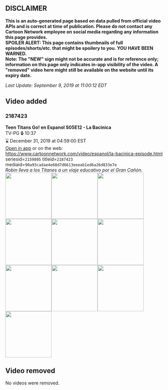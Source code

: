 ## DISCLAIMER
**This is an auto-generated page based on data pulled from official video APIs and is correct at time of publication. Please do not contact any Cartoon Network employee on social media regarding any information this page provides.**  
**SPOILER ALERT: This page contains thumbnails of full episodes/shorts/etc. that might be spoilery to you. YOU HAVE BEEN WARNED.**  
**Note: The "NEW" sign might not be accurate and is for reference only; information on this page only indicates in-app visibility of the video. A "removed" video here might still be available on the website until its expiry date.**  

_Last Update: September 9, 2019 at 11:00:12 EDT_
## Video added
### 2187423
**Teen Titans Go! en Espanol S05E12 - La Bacinica**  
TV-PG 🔒 10:37  
⌛ December 31, 2019 at 04:59:00 EST  
[Open in app](https://tinyurl.com/yxberpm2) or on the web: https://www.cartoonnetwork.com/video/espanol/la-bacinica-episode.html  
seriesid=`2159805` titleid=`2187423` mediaid=`90a93cadae4e68d7d6613eeeab1ed6a26d833e7e`  
_Robin lleva a los Titanes a un viaje educativo por el Gran Cañón._  
<a href="https://s3.amazonaws.com/cartoonorchestrator/2187423_001_1280x720.jpg"><img src="https://s3.amazonaws.com/cartoonorchestrator/2187423_001_640x360.jpg" height="144px" /></a><a href="https://s3.amazonaws.com/cartoonorchestrator/2187423_002_1280x720.jpg"><img src="https://s3.amazonaws.com/cartoonorchestrator/2187423_002_640x360.jpg" height="144px" /></a><a href="https://s3.amazonaws.com/cartoonorchestrator/2187423_003_1280x720.jpg"><img src="https://s3.amazonaws.com/cartoonorchestrator/2187423_003_640x360.jpg" height="144px" /></a><a href="https://s3.amazonaws.com/cartoonorchestrator/2187423_004_1280x720.jpg"><img src="https://s3.amazonaws.com/cartoonorchestrator/2187423_004_640x360.jpg" height="144px" /></a><a href="https://s3.amazonaws.com/cartoonorchestrator/2187423_005_1280x720.jpg"><img src="https://s3.amazonaws.com/cartoonorchestrator/2187423_005_640x360.jpg" height="144px" /></a><a href="https://s3.amazonaws.com/cartoonorchestrator/2187423_006_1280x720.jpg"><img src="https://s3.amazonaws.com/cartoonorchestrator/2187423_006_640x360.jpg" height="144px" /></a><a href="https://s3.amazonaws.com/cartoonorchestrator/2187423_007_1280x720.jpg"><img src="https://s3.amazonaws.com/cartoonorchestrator/2187423_007_640x360.jpg" height="144px" /></a><a href="https://s3.amazonaws.com/cartoonorchestrator/2187423_008_1280x720.jpg"><img src="https://s3.amazonaws.com/cartoonorchestrator/2187423_008_640x360.jpg" height="144px" /></a><a href="https://s3.amazonaws.com/cartoonorchestrator/2187423_009_1280x720.jpg"><img src="https://s3.amazonaws.com/cartoonorchestrator/2187423_009_640x360.jpg" height="144px" /></a><a href="https://s3.amazonaws.com/cartoonorchestrator/2187423_010_1280x720.jpg"><img src="https://s3.amazonaws.com/cartoonorchestrator/2187423_010_640x360.jpg" height="144px" /></a>
## Video removed
No videos were removed.
